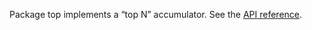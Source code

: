 Package top implements a “top N” accumulator.
See the [API reference](https://pkg.go.dev/rsc.io/top).
